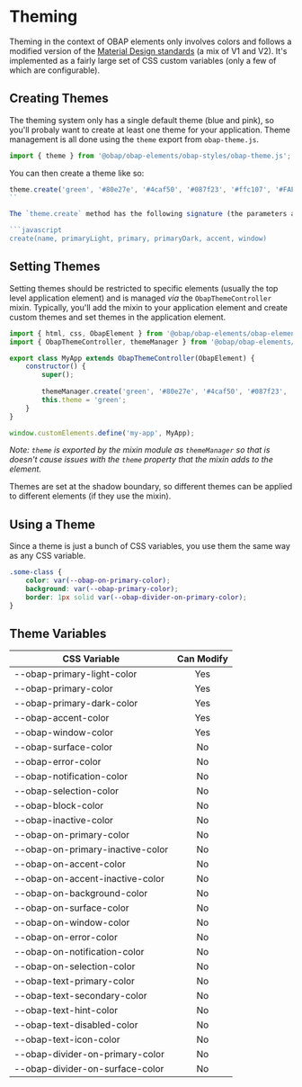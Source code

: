 # Theming

Theming in the context of OBAP elements only involves colors and follows a modified version of the [Material Design standards](https://material.io/design/color/the-color-system.html#color-theme-creation) (a mix of V1 and V2). It's implemented as a fairly large set of CSS custom variables (only a few of which are configurable).

## Creating Themes

The theming system only has a single default theme (blue and pink), so you'll probaly want to create at least one theme for your application. Theme management is all done using the `theme` export from `obap-theme.js`.

```javascript
import { theme } from '@obap/obap-elements/obap-styles/obap-theme.js';
```

You can then create a theme like so:

```javascript
theme.create('green', '#80e27e', '#4caf50', '#087f23', '#ffc107', '#FAFAFA');
``

The `theme.create` method has the following signature (the parameters are self-explanatory):

```javascript
create(name, primaryLight, primary, primaryDark, accent, window)
```

## Setting Themes
Setting themes should be restricted to specific elements (usually the top level application element) and is managed *via* the `ObapThemeController` mixin. Typically, you'll add the mixin to your application element and create custom themes and set themes in the application element.


```javascript
import { html, css, ObapElement } from '@obap/obap-elements/obap-element/obap-element.js';
import { ObapThemeController, themeManager } from '@obap/obap-elements/obap-styles/obap-themeable-mixin.js';

export class MyApp extends ObapThemeController(ObapElement) {
    constructor() {
        super();
        
        themeManager.create('green', '#80e27e', '#4caf50', '#087f23', '#ffc107', '#FAFAFA');
        this.theme = 'green';
    }
}

window.customElements.define('my-app', MyApp);
```

*Note: `theme` is exported by the mixin module as `themeManager` so that is doesn't cause issues with the `theme` property that the mixin adds to the element.*

Themes are set at the shadow boundary, so different themes can be applied to different elements (if they use the mixin).

## Using a Theme

Since a theme is just a bunch of CSS variables, you use them the same way as any CSS variable.

```css
.some-class {
    color: var(--obap-on-primary-color);
    background: var(--obap-primary-color);
    border: 1px solid var(--obap-divider-on-primary-color);
}
```

## Theme Variables

|CSS Variable                      |Can Modify  |
|----------------------------------|:----------:|
|--obap-primary-light-color        |Yes         |
|--obap-primary-color              |Yes         |
|--obap-primary-dark-color         |Yes         |
|--obap-accent-color               |Yes         |
|--obap-window-color               |Yes         |
|--obap-surface-color              |No          |
|--obap-error-color                |No          |
|--obap-notification-color         |No          | 
|--obap-selection-color            |No          | 
|--obap-block-color                |No          | 
|--obap-inactive-color             |No          | 
|--obap-on-primary-color           |No          |
|--obap-on-primary-inactive-color  |No          |
|--obap-on-accent-color            |No          |
|--obap-on-accent-inactive-color   |No          |
|--obap-on-background-color        |No          |
|--obap-on-surface-color           |No          |
|--obap-on-window-color            |No          |
|--obap-on-error-color             |No          |
|--obap-on-notification-color      |No          |
|--obap-on-selection-color         |No          |
|--obap-text-primary-color         |No          |
|--obap-text-secondary-color       |No          |
|--obap-text-hint-color            |No          |
|--obap-text-disabled-color        |No          |
|--obap-text-icon-color            |No          |
|--obap-divider-on-primary-color   |No          |
|--obap-divider-on-surface-color   |No          |